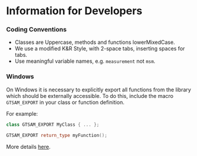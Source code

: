 # Information for Developers

### Coding Conventions

* Classes are Uppercase, methods and functions lowerMixedCase.
* We use a modified K&R Style, with 2-space tabs, inserting spaces for tabs.
* Use meaningful variable names, e.g. `measurement` not `msm`.


### Windows

On Windows it is necessary to explicitly export all functions from the library which should be externally accessible. To do this, include the macro `GTSAM_EXPORT` in your class or function definition.

For example:
```cpp
class GTSAM_EXPORT MyClass { ... };

GTSAM_EXPORT return_type myFunction();
```

More details [here](Using-GTSAM-EXPORT.md).
